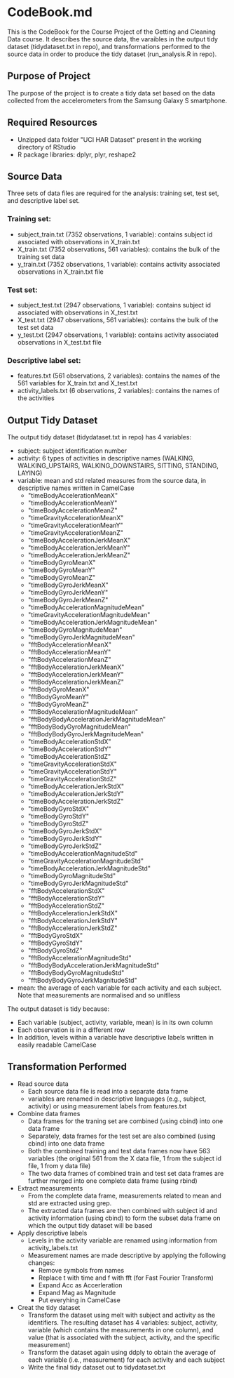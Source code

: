 # CodeBook.md

This is the CodeBook for the Course Project of the Getting and Cleaning Data course. It describes the source data, the varaibles in the output tidy dataset (tidydataset.txt in repo), and  transformations performed to the source data in order to produce the tidy dataset (run_analysis.R in repo). 

## Purpose of Project

The purpose of the project is to create a tidy data set based on the data collected from the accelerometers from the Samsung Galaxy S smartphone.

## Required Resources 

* Unzipped data folder "UCI HAR Dataset" present in the working directory of RStudio
* R package libraries: dplyr, plyr, reshape2

## Source Data

Three sets of data files are required for the analysis: training set, test set, and descriptive label set.

### Training set:

* subject\_train.txt (7352 observations, 1 variable): contains subject id associated with observations in X\_train.txt
* X_train.txt (7352 observations, 561 variables): contains the bulk of the training set data
* y\_train.txt (7352 observations, 1 variable): contains activity associated observations in X\_train.txt file

### Test set: 

* subject\_test.txt (2947 observations, 1 variable): contains subject id associated with observations in X\_test.txt
* X\_test.txt (2947 observations, 561 variables): contains the bulk of the test set data
* y\_test.txt (2947 observations, 1 variable): contains activity associated observations in X\_test.txt file

### Descriptive label set:

* features.txt (561 observations, 2 variables): contains the names of the 561 variables for X\_train.txt and X\_test.txt
* activity_labels.txt (6 observations, 2 variables): contains the names of the activities

## Output Tidy Dataset

The output tidy dataset (tidydataset.txt in repo) has 4 variables: 
* subject: subject identification number
* activity: 6 types of activities in descriptive names (WALKING, WALKING\_UPSTAIRS, WALKING\_DOWNSTAIRS, SITTING, STANDING, LAYING)
* variable: mean and std related measures from the source data, in descriptive names written in CamelCase
  * "timeBodyAccelerationMeanX"
  * "timeBodyAccelerationMeanY"
  * "timeBodyAccelerationMeanZ"
  * "timeGravityAccelerationMeanX"
  * "timeGravityAccelerationMeanY"
  * "timeGravityAccelerationMeanZ"
  * "timeBodyAccelerationJerkMeanX"
  * "timeBodyAccelerationJerkMeanY"
  * "timeBodyAccelerationJerkMeanZ"
  * "timeBodyGyroMeanX"
  * "timeBodyGyroMeanY"
  * "timeBodyGyroMeanZ"
  * "timeBodyGyroJerkMeanX"
  * "timeBodyGyroJerkMeanY"
  * "timeBodyGyroJerkMeanZ"
  * "timeBodyAccelerationMagnitudeMean"
  * "timeGravityAccelerationMagnitudeMean"
  * "timeBodyAccelerationJerkMagnitudeMean"
  * "timeBodyGyroMagnitudeMean"
  * "timeBodyGyroJerkMagnitudeMean"
  * "fftBodyAccelerationMeanX"
  * "fftBodyAccelerationMeanY"
  * "fftBodyAccelerationMeanZ"
  * "fftBodyAccelerationJerkMeanX"
  * "fftBodyAccelerationJerkMeanY"
  * "fftBodyAccelerationJerkMeanZ"
  * "fftBodyGyroMeanX"
  * "fftBodyGyroMeanY"
  * "fftBodyGyroMeanZ"
  * "fftBodyAccelerationMagnitudeMean"
  * "fftBodyBodyAccelerationJerkMagnitudeMean"
  * "fftBodyBodyGyroMagnitudeMean"
  * "fftBodyBodyGyroJerkMagnitudeMean"
  * "timeBodyAccelerationStdX"
  * "timeBodyAccelerationStdY"
  * "timeBodyAccelerationStdZ"
  * "timeGravityAccelerationStdX"
  * "timeGravityAccelerationStdY"
  * "timeGravityAccelerationStdZ"
  * "timeBodyAccelerationJerkStdX"
  * "timeBodyAccelerationJerkStdY"
  * "timeBodyAccelerationJerkStdZ"
  * "timeBodyGyroStdX"
  * "timeBodyGyroStdY"
  * "timeBodyGyroStdZ"
  * "timeBodyGyroJerkStdX"
  * "timeBodyGyroJerkStdY"
  * "timeBodyGyroJerkStdZ"
  * "timeBodyAccelerationMagnitudeStd"
  * "timeGravityAccelerationMagnitudeStd"
  * "timeBodyAccelerationJerkMagnitudeStd"
  * "timeBodyGyroMagnitudeStd"
  * "timeBodyGyroJerkMagnitudeStd"
  * "fftBodyAccelerationStdX"
  * "fftBodyAccelerationStdY"
  * "fftBodyAccelerationStdZ"
  * "fftBodyAccelerationJerkStdX"
  * "fftBodyAccelerationJerkStdY"
  * "fftBodyAccelerationJerkStdZ"
  * "fftBodyGyroStdX"
  * "fftBodyGyroStdY"
  * "fftBodyGyroStdZ"
  * "fftBodyAccelerationMagnitudeStd"
  * "fftBodyBodyAccelerationJerkMagnitudeStd"
  * "fftBodyBodyGyroMagnitudeStd"
  * "fftBodyBodyGyroJerkMagnitudeStd"
* mean: the average of each variable for each activity and each subject. Note that measurements are normalised and so unitlless

The output dataset is tidy because:
* Each variable (subject, activity, variable, mean) is in its own column
* Each observation is in a different row
* In addition, levels within a variable have descriptive labels written in easily readable CamelCase

## Transformation Performed

* Read source data
  * Each source data file is read into a separate data frame
  * variables are renamed in descriptive languages (e.g., subject, activity) or using measurement labels from features.txt
* Combine data frames
  * Data frames for the traning set are combined (using cbind) into one data frame 
  * Separately, data frames for the test set are also combined (using cbind) into one data frame 
  * Both the combined training and test data frames now have 563 variables (the original 561 from the X data file, 1 from the subject id file, 1 from y data file) 
  * The two data frames of combined train and test set data frames are further merged into one complete data frame (using rbind)
* Extract measurements
  * From the complete data frame, measurements related to mean and std are extracted using grep. 
  * The extracted data frames are then combined with subject id and activity information (using cbind) to form the subset data frame on which the output tidy dataset will be based
* Apply descriptive labels
  * Levels in the activity variable are renamed using information from activity_labels.txt
  * Measurement names are made descriptive by applying the following changes:
    * Remove symbols from names
    * Replace t with time and f with fft (for Fast Fourier Transform)
    * Expand Acc as Accerleration
    * Expand Mag as Magnitude
    * Put everyhing in CamelCase
* Creat the tidy dataset
  * Transform the dataset using melt with subject and activity as the identifiers. The resulting dataset has 4 variables: subject, activity, variable (which contains the measurements in one column), and value (that is associated with the subject, activity, and the specific measurement)
  * Transform the dataset again using ddply to obtain the average of each variable (i.e., measurement) for each activity and each subject
  * Write the final tidy dataset out to tidydataset.txt

